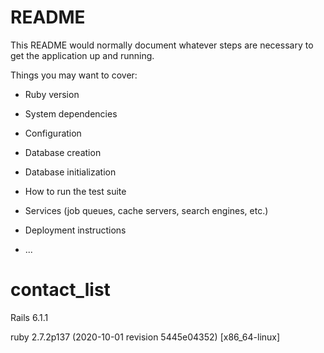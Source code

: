 # README

This README would normally document whatever steps are necessary to get the
application up and running.

Things you may want to cover:

* Ruby version

* System dependencies

* Configuration

* Database creation

* Database initialization

* How to run the test suite

* Services (job queues, cache servers, search engines, etc.)

* Deployment instructions

* ...
# contact_list
Rails 6.1.1

ruby 2.7.2p137 (2020-10-01 revision 5445e04352) [x86_64-linux]
